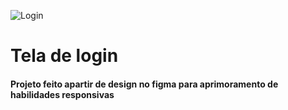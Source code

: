 ![Login](https://user-images.githubusercontent.com/88805945/229339418-3af7c09c-8bb0-499b-a5dd-999683f8d7e0.jpg)
 
 # Tela de login
 
#### Projeto feito apartir de design no figma para aprimoramento de habilidades responsivas
